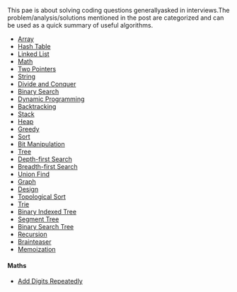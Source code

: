This pae is about solving coding questions generallyasked in interviews.The problem/analysis/solutions mentioned in the post are categorized and can be used as a quick summary of useful algorithms. 


- [Array]()
- [Hash Table]()
- [Linked List]()
- [Math](http://codingpuzzle.blogspot.com/search/label/Math)
- [Two Pointers]()
- [String]()
- [Divide and Conquer]()
- [Binary Search]()
- [Dynamic Programming]()
- [Backtracking]()
- [Stack]()
- [Heap]()
- [Greedy]()
- [Sort]()
- [Bit Manipulation]()
- [Tree]()
- [Depth-first Search]()
- [Breadth-first Search]()
- [Union Find]()
- [Graph]()
- [Design]()
- [Topological Sort]()
- [Trie]()
- [Binary Indexed Tree]()
- [Segment Tree]()
- [Binary Search Tree]()
- [Recursion]()
- [Brainteaser]()
- [Memoization]()


#### Maths
- [Add Digits Repeatedly](https://github.com/sdasgup3/CodingPuzzles/blob/master/bySite/leetCode/addDigits/README.md )

